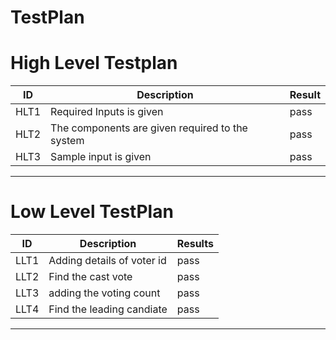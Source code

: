# TestPlan
# High Level Testplan

|   ID   |    Description                  | Result|
| ------ | ------------------------------- | ----- |
|  HLT1  | Required Inputs is given        |  pass |
|  HLT2  | The components are given required to the system| pass|
|  HLT3  | Sample input is given           | pass|

---

# Low Level TestPlan

|    ID   |   Description   |  Results  |
| ------- | --------------- | --------- |
|  LLT1   | Adding details of voter id | pass|
|  LLT2   | Find the cast vote| pass|
|  LLT3   | adding the voting count| pass|
| LLT4 | Find the leading candiate| pass|
---

